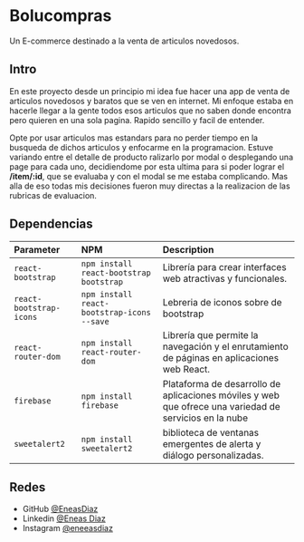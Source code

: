 
# Bolucompras

Un E-commerce destinado a la venta de articulos novedosos.


## Intro

En este proyecto desde un principio mi idea fue hacer una app de venta de articulos novedosos y baratos que se ven en internet. Mi enfoque estaba en hacerle llegar a la gente todos esos articulos que no saben donde encontra pero quieren en una sola pagina. Rapido sencillo y facil de entender.

Opte por usar articulos mas estandars para no perder tiempo en la busqueda de dichos articulos y enfocarme en la programacion. Estuve variando entre el detalle de producto ralizarlo por modal o desplegando una page para cada uno, decidiendome por esta ultima para si poder lograr el **/item/:id**, que se evaluaba y con el modal se me estaba complicando. Mas alla de eso todas mis decisiones fueron muy directas a la realizacion de las rubricas de evaluacion.




## Dependencias





| Parameter | NPM    | Description                |
| :-------- | :------- | :------------------------- |
| `react-bootstrap` | `npm install react-bootstrap bootstrap` | Librería para crear interfaces web atractivas y funcionales. |
| `react-bootstrap-icons` | `npm install react-bootstrap-icons --save` | Lebreria de iconos sobre de bootstrap |
| `react-router-dom` | `npm install react-router-dom` |  Librería que permite la navegación y el enrutamiento de páginas en aplicaciones web React. |
| `firebase` | `npm install firebase` |  Plataforma de desarrollo de aplicaciones móviles y web que ofrece una variedad de servicios en la nube |
| `sweetalert2` | `npm install sweetalert2` |  biblioteca de ventanas emergentes de alerta y diálogo personalizadas. |







## Redes

- GitHub [@EneasDiaz](https://github.com/EneasDiaz)
- Linkedin [@Eneas Diaz](https://www.linkedin.com/in/eneas-diaz-8a5398166/)
- Instagram [@eneeasdiaz](https://www.instagram.com/eneeasdiaz/)

